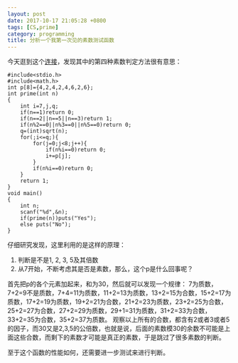 ```yaml
---
layout: post
date: 2017-10-17 21:05:28 +0800
tags: [CS,prime]
category: programming
title: 分析一个我第一次见的素数测试函数
---
```


今天逛到这个[连接](http://blog.csdn.net/l04205613/article/details/6025118)，发现其中的第四种素数判定方法很有意思：

```
#include<stdio.h>
#include<math.h>
int p[8]={4,2,4,2,4,6,2,6};
int prime(int n)
{
    int i=7,j,q;
    if(n==1)return 0;
    if(n==2||n==5||n==3)return 1;
    if(n%2==0||n%3==0||n%5==0)return 0;
    q=(int)sqrt(n);
    for(;i<=q;){
        for(j=0;j<8;j++){
            if(n%i==0)return 0;
            i+=p[j];
        }
        if(n%i==0)return 0;
    }
    return 1;
}
void main()
{
    int n;
    scanf("%d",&n);
    if(prime(n))puts("Yes");
    else puts("No");
}
```

仔细研究发现，这里利用的是这样的原理：

1. 判断是不是1, 2, 3, 5及其倍数
2. 从7开始，不断考虑其是否是素数，那么，这个p是什么回事呢？

首先把p的各个元素加起来，和为30，然后就可以发现一个规律：
7为质数，7+2=9不是质数，7+4=11为质数，11+2=13为质数，13+2=15为合数，15+2=17为质数，17+2=19为质数，19+2=21为合数，21+2=23为质数，23+2=25为合数，25+2=27为合数，27+2=29为质数，29+1=31为质数，31+2=33为合数，33+2=35为合数，35+2=37为质数。
观察以上所有的合数，都含有2或者3或者5的因子，而30又是2,3,5的公倍数，也就是说，后面的素数模30的余数不可能是上面这些合数，而剩下的素数才可能是真正的素数，于是跳过了很多素数的判断。

至于这个函数的性能如何，还需要进一步测试来进行判断。